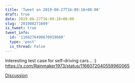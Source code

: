```yaml
---
title: 'Tweet on 2019-08-27T16:09:18+00:00'
draft: true
date: 2019-08-27T16:09:18+00:00
slug: '201908271609'
is_tweet: true
tweet_info:
  id: '1166276490670919680'
  type: 'post'
  is_thread: False
---
```




Interesting test case for self-driving cars... :) <https://x.com/Rainmaker1973/status/1166072040559960065>

[Discussion](https://x.com/sytelus/status/1166276490670919680)
